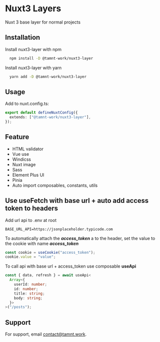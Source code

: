 # Nuxt3 Layers

Nuxt 3 base layer for normal projects

## Installation

Install nuxt3-layer with npm

```bash
  npm install -D @tamnt-work/nuxt3-layer
```

Install nuxt3-layer with yarn

```bash
  yarn add -D @tamnt-work/nuxt3-layer
```

## Usage

Add to nuxt.config.ts:

```typescript
export default defineNuxtConfig({
  extends: ["@tamnt-work/nuxt3-layer"],
});
```

## Feature

- HTML validator
- Vue use
- Windicss
- Nuxt image
- Sass
- Element Plus UI
- Pinia
- Auto import composables, constants, utils

## Use useFetch with base url + auto add access token to headers

Add url api to .env at root

```env
BASE_URL_API=https://jsonplaceholder.typicode.com
```

To automatically attach the **_access_token_** a to the header, set the value to the cookie with name **_access_token_**

```typescript
const cookie = useCookie("access_token");
cookie.value = "value";
```

To call api with base url + access_token use composable **useApi**

```typescript
const { data, refresh } = await useApi<
  Array<{
    userId: number;
    id: number;
    title: string;
    body: string;
  }>
>("/posts");
```

## Support

For support, email contact@tamnt.work.
